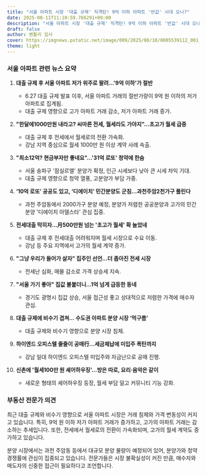 ```yaml
---
title: "서울 아파트 시장 '대출 규제' 직격탄! 9억 이하 아파트 '반값' 시대 오나?"
date: 2025-08-11T11:10:59.766291+09:00
description: "서울 아파트 시장 '대출 규제' 직격탄! 9억 이하 아파트 '반값' 시대 오나?"
draft: false
author: 벤틀리 집사
cover: https://imgnews.pstatic.net/image/009/2025/08/10/0005539112_001_20250810185416039.jpg
theme: light
---
```


### 서울 아파트 관련 뉴스 요약

1. **대출 규제 후 서울 아파트 저가 위주로 팔려…'9억 이하'가 절반**
   - 6.27 대출 규제 발표 이후, 서울 아파트 거래의 절반가량이 9억 원 이하의 저가 아파트로 집계됨.
   - 대출 규제 영향으로 고가 아파트 거래 감소, 저가 아파트 거래 증가.

2. **"한달에1000만원 내라고? 씨마른 전세, 월세라도 가야지"…초고가 월세 급증**
   - 대출 규제 후 전세에서 월세로의 전환 가속화.
   - 강남 지역 중심으로 월세 1000만 원 이상 계약 사례 속출.

3. **"최소12억? 현금부자만 좋네요"…'31억 로또' 청약에 한숨**
   - 서울 송파구 '잠실르엘' 분양가 확정, 인근 시세보다 낮아 큰 시세 차익 기대.
   - 대출 규제 영향으로 청약 열풍, 고분양가 부담 가중.

4. **‘10억 로또’ 공공도 있고, ‘디에이치’ 민간분양도 군침…과천주암2천가구 풀린다**
   - 과천 주암동에서 2000가구 분양 예정, 분양가 저렴한 공공분양과 고가의 민간분양 '디에이치 아델스타' 관심 집중.

5. **전세대출 막히자…月500만원 넘는 '초고가 월세' 확 늘었네**
   - 대출 규제 후 전세대출 어려워지며 월세 시장으로 수요 이동.
   - 강남 등 주요 지역에서 고가의 월세 계약 증가.

6. **"그냥 우리가 들어가 살자" 집주인 선언…더 좁아진 전세 시장**
   - 전세난 심화, 매물 감소로 가격 상승세 지속.

7. **"서울 가기 좋아" 집값 불붙더니…1억 넘게 급등한 동네**
   - 경기도 광명시 집값 상승, 서울 접근성 좋고 상대적으로 저렴한 가격에 매수자 관심.

8. **대출 규제에 비수기 겹쳐… 수도권 아파트 분양 시장 ‘먹구름’**
   - 대출 규제와 비수기 영향으로 분양 시장 침체.

9. **하이엔드 오피스텔 줄줄이 공매行…세금체납에 미입주 폭탄까지**
   - 강남 일대 하이엔드 오피스텔 미입주와 자금난으로 공매 진행.

10. **신촌에 '월세100만 원 셰어하우징'…방은 따로, 요리·음악은 같이**
    - 새로운 형태의 셰어하우징 등장, 월세 부담 덜고 커뮤니티 기능 강화.

### 부동산 전문가 의견

최근 대출 규제와 비수기 영향으로 서울 아파트 시장은 거래 침체와 가격 변동성이 커지고 있습니다. 특히, 9억 원 이하 저가 아파트 거래가 증가하고, 고가의 아파트 거래는 감소하는 추세입니다. 또한, 전세에서 월세로의 전환이 가속화되며, 고가의 월세 계약도 증가하고 있습니다.

분양 시장에서는 과천 주암동 등에서 대규모 분양 물량이 예정되어 있어, 분양가와 청약 경쟁률에 관심이 집중되고 있습니다. 전문가들은 시장 불확실성이 커진 만큼, 매수자와 매도자의 신중한 접근이 필요하다고 조언합니다.